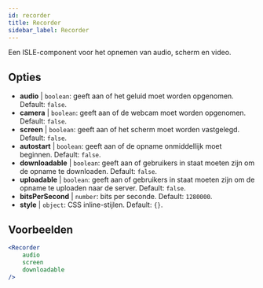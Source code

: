 ```yaml
---
id: recorder 
title: Recorder
sidebar_label: Recorder
---
```


Een ISLE-component voor het opnemen van audio, scherm en video.

## Opties

* __audio__ | `boolean`: geeft aan of het geluid moet worden opgenomen. Default: `false`.
* __camera__ | `boolean`: geeft aan of de webcam moet worden opgenomen. Default: `false`.
* __screen__ | `boolean`: geeft aan of het scherm moet worden vastgelegd. Default: `false`.
* __autostart__ | `boolean`: geeft aan of de opname onmiddellijk moet beginnen. Default: `false`.
* __downloadable__ | `boolean`: geeft aan of gebruikers in staat moeten zijn om de opname te downloaden. Default: `false`.
* __uploadable__ | `boolean`: geeft aan of gebruikers in staat moeten zijn om de opname te uploaden naar de server. Default: `false`.
* __bitsPerSecond__ | `number`: bits per seconde. Default: `1280000`.
* __style__ | `object`: CSS inline-stijlen. Default: `{}`.


## Voorbeelden

```jsx live
<Recorder 
    audio
    screen
    downloadable
/>
``` 



